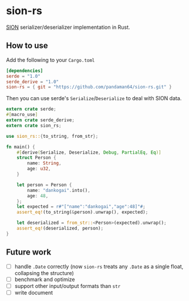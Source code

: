 sion-rs
===

[SION](https://dankogai.github.io/SION/) serializer/deserializer implementation in Rust.

## How to use
Add the following to your `Cargo.toml`
```toml
[dependencies]
serde = "1.0"
serde_derive = "1.0"
sion-rs = { git = "https://github.com/pandaman64/sion-rs.git" }
```

Then you can use serde's `Serialize`/`Deserialize` to deal with SION data.
```rust
extern crate serde;
#[macro_use]
extern crate serde_derive;
extern crate sion_rs;

use sion_rs::{to_string, from_str};

fn main() {
    #[derive(Serialize, Deserialize, Debug, PartialEq, Eq)]
    struct Person {
        name: String,
        age: u32,
    }

    let person = Person {
        name: "dankogai".into(),
        age: 48,
    };
    let expected = r#"["name":"dankogai","age":48]"#;
    assert_eq!(to_string(&person).unwrap(), expected);

    let deserialized = from_str::<Person>(expected).unwrap();
    assert_eq!(deserialized, person);
}

```

## Future work
- [ ] handle `.Date` correctly (now `sion-rs` treats any `.Date` as a single float, collapsing the structure)
- [ ] benchmark and optimize
- [ ] support other input/output formats than `str`
- [ ] write document
